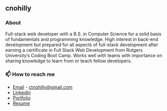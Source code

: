 ## cnohilly
### About
Full-stack web developer with a B.S. in Computer Science for a solid basis of fundamentals and programming knowledge. High interest in back-end development but prepared for all aspects of full-stack development after earning a certificate in Full Stack Web Development from Rutgers University’s Coding Boot Camp. Works well with teams with importance on sharing knowledge to learn from or teach fellow developers.

### 📫 How to reach me 

- [Email](mailto:ctnohilly@gmail.com) - ctnohilly@gmail.com
- [LinkedIn](https://www.linkedin.com/in/chris-nohilly/)
- [Portfolio](https://cnohilly.github.io/enigma-react-portfolio/)
- [Resume](https://docs.google.com/document/d/1ZHjctom-YPwpJObrkv8BhTf00iuYGTX3cHmBIAZEjA8/)

<!--
**cnohilly/cnohilly** is a ✨ _special_ ✨ repository because its `README.md` (this file) appears on your GitHub profile.

Here are some ideas to get you started:

- 🔭 I’m currently working on ...
- 🌱 I’m currently learning ...
- 👯 I’m looking to collaborate on ...
- 🤔 I’m looking for help with ...
- 💬 Ask me about ...
- 📫 How to reach me: ...
- 😄 Pronouns: ...
- ⚡ Fun fact: ...
-->
